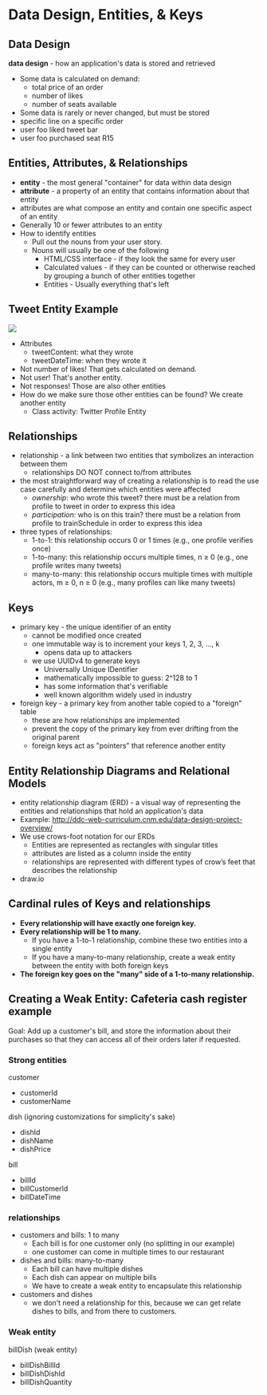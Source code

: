 # Data Design, Entities, & Keys

## Data Design

**data design** - how an application's data is stored and retrieved
- Some data is calculated on demand:
    - total price of an order
    - number of likes
    - number of seats available
-	Some data is rarely or never changed, but must be stored
- specific line on a specific order
- user foo liked tweet bar
- user foo purchased seat R15

## Entities, Attributes, & Relationships
- **entity** - the most general "container" for data within data design
- **attribute** - a property of an entity that contains information about that entity
-	attributes are what compose an entity and contain one specific aspect of an entity
- Generally 10 or fewer attributes to an entity
- How to identify entities
    - Pull out the nouns from your user story.
    - Nouns will usually be one of the following
        - HTML/CSS interface - if they look the same for every user
        - Calculated values - if they can be counted or otherwise reached by grouping a bunch of other entities together
        - Entities - Usually everything that's left

## Tweet Entity Example
![](baby-hold-tweet.png)
- Attributes
    - tweetContent: what they wrote
    - tweetDateTime: when they wrote it
- Not number of likes!  That gets calculated on demand.
- Not user!  That's another entity.
- Not responses!  Those are also other entities
- How do we make sure those other entities can be found?  We create another entity
    - Class activity: Twitter Profile Entity


## Relationships
- relationship - a link between two entities that symbolizes an interaction between them
    - relationships DO NOT connect to/from attributes
- the most straightforward way of creating a relationship is to read the use case carefully and determine which entities were affected
    - *ownership*: who wrote this tweet? there must be a relation from profile to tweet in order to express this idea
    - *participation*: who is on this train? there must be a relation from profile to trainSchedule in order to express this idea
- three types of relationships:
    - 1-to-1: this relationship occurs 0 or 1 times (e.g., one profile verifies once)
    - 1-to-many: this relationship occurs multiple times, n ≥ 0 (e.g., one profile writes many tweets)
    - many-to-many: this relationship occurs multiple times with multiple actors, m ≥ 0, n ≥ 0 (e.g., many profiles can like many tweets)

## Keys
- primary key -  the unique identifier of an entity
    - cannot be modified once created
    - one immutable way is to increment your keys 1, 2, 3, ..., k
        - opens data up to attackers
    - we use UUIDv4 to generate keys
        - Universally Unique IDentifier
        - mathematically impossible to guess: 2^128 to 1
        - has some information that's verifiable
        - well known algorithm widely used in industry
- foreign key - a primary key from another table copied to a "foreign" table
    - these are how relationships are implemented
    - prevent the copy of the primary key from ever drifting from the original parent
    - foreign keys act as "pointers" that reference another entity

## Entity Relationship Diagrams and Relational Models
- entity relationship diagram (ERD) - a visual way of representing the entities and relationships that hold an application's data
- Example: http://ddc-web-curriculum.cnm.edu/data-design-project-overview/
- We use crows-foot notation for our ERDs
    - Entities are represented as rectangles with singular titles
    - attributes are listed as a column inside the entity
    - relationships are represented with different types of crow’s feet that describes the relationship
- draw.io

## Cardinal rules of Keys and relationships
- **Every relationship will have exactly one foreign key.**
- **Every relationship will be 1 to many.**
    - If you have a 1-to-1 relationship, combine these two entities into a single entity
    - If you have a many-to-many relationship, create a weak entity between the entity with both foreign keys
- **The foreign key goes on the "many" side of a 1-to-many relationship.**

## Creating a Weak Entity: Cafeteria cash register example
Goal: Add up a customer's bill, and store the information about their purchases so that they can access all of their orders later if requested.

### Strong entities

customer
- customerId
- customerName

dish (ignoring customizations for simplicity's sake)
- dishId
- dishName
- dishPrice

bill
- billId
- billCustomerId
- billDateTime

### relationships
- customers and bills: 1 to many
    - Each bill is for one customer only (no splitting in our example)
    - one customer can come in multiple times to our restaurant
- dishes and bills: many-to-many
    - Each bill can have multiple dishes
    - Each dish can appear on multiple bills
    - We have to create a weak entity to encapsulate this relationship
- customers and dishes
    - we don't need a relationship for this, because we can get relate dishes to bills, and from there to customers.

### Weak entity

billDish (weak entity)
- billDishBillId
- billDishDishId
- billDishQuantity
